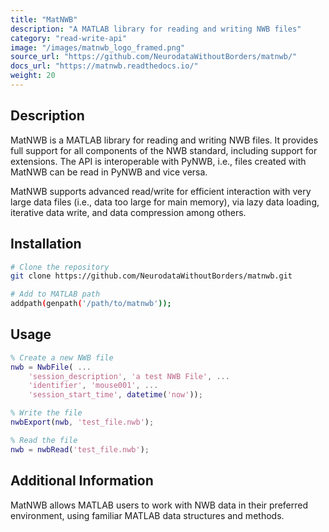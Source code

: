 ```yaml
---
title: "MatNWB"
description: "A MATLAB library for reading and writing NWB files"
category: "read-write-api"
image: "/images/matnwb_logo_framed.png"
source_url: "https://github.com/NeurodataWithoutBorders/matnwb/"
docs_url: "https://matnwb.readthedocs.io/"
weight: 20
---
```


## Description

MatNWB is a MATLAB library for reading and writing NWB files. It provides full support for all components of the NWB standard, including support for extensions. The API is interoperable with PyNWB, i.e., files created with MatNWB can be read in PyNWB and vice versa.

MatNWB supports advanced read/write for efficient interaction with very large data files (i.e., data too large for main memory), via lazy data loading, iterative data write, and data compression among others.

## Installation

```bash
# Clone the repository
git clone https://github.com/NeurodataWithoutBorders/matnwb.git

# Add to MATLAB path
addpath(genpath('/path/to/matnwb'));
```

## Usage

```matlab
% Create a new NWB file
nwb = NwbFile( ...
    'session_description', 'a test NWB File', ...
    'identifier', 'mouse001', ...
    'session_start_time', datetime('now'));

% Write the file
nwbExport(nwb, 'test_file.nwb');

% Read the file
nwb = nwbRead('test_file.nwb');
```

## Additional Information

MatNWB allows MATLAB users to work with NWB data in their preferred environment, using familiar MATLAB data structures and methods.
